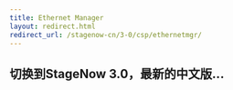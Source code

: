 ```yaml
---
title: Ethernet Manager
layout: redirect.html
redirect_url: /stagenow-cn/3-0/csp/ethernetmgr/
---
```


## 切换到StageNow 3.0，最新的中文版...

